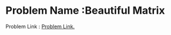 # Problem Name :Beautiful Matrix 
 Problem Link : [Problem Link.](http://codeforces.com/contest/263/problem/A)

